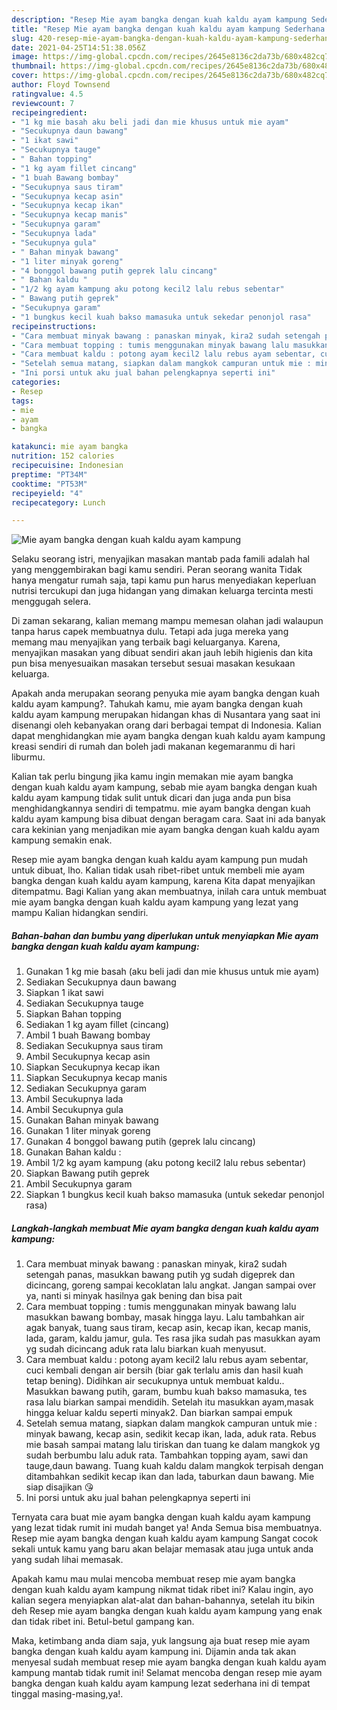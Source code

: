 ```yaml
---
description: "Resep Mie ayam bangka dengan kuah kaldu ayam kampung Sederhana dan Mudah Dibuat"
title: "Resep Mie ayam bangka dengan kuah kaldu ayam kampung Sederhana dan Mudah Dibuat"
slug: 420-resep-mie-ayam-bangka-dengan-kuah-kaldu-ayam-kampung-sederhana-dan-mudah-dibuat
date: 2021-04-25T14:51:38.056Z
image: https://img-global.cpcdn.com/recipes/2645e8136c2da73b/680x482cq70/mie-ayam-bangka-dengan-kuah-kaldu-ayam-kampung-foto-resep-utama.jpg
thumbnail: https://img-global.cpcdn.com/recipes/2645e8136c2da73b/680x482cq70/mie-ayam-bangka-dengan-kuah-kaldu-ayam-kampung-foto-resep-utama.jpg
cover: https://img-global.cpcdn.com/recipes/2645e8136c2da73b/680x482cq70/mie-ayam-bangka-dengan-kuah-kaldu-ayam-kampung-foto-resep-utama.jpg
author: Floyd Townsend
ratingvalue: 4.5
reviewcount: 7
recipeingredient:
- "1 kg mie basah aku beli jadi dan mie khusus untuk mie ayam"
- "Secukupnya daun bawang"
- "1 ikat sawi"
- "Secukupnya tauge"
- " Bahan topping"
- "1 kg ayam fillet cincang"
- "1 buah Bawang bombay"
- "Secukupnya saus tiram"
- "Secukupnya kecap asin"
- "Secukupnya kecap ikan"
- "Secukupnya kecap manis"
- "Secukupnya garam"
- "Secukupnya lada"
- "Secukupnya gula"
- " Bahan minyak bawang"
- "1 liter minyak goreng"
- "4 bonggol bawang putih geprek lalu cincang"
- " Bahan kaldu "
- "1/2 kg ayam kampung aku potong kecil2 lalu rebus sebentar"
- " Bawang putih geprek"
- "Secukupnya garam"
- "1 bungkus kecil kuah bakso mamasuka untuk sekedar penonjol rasa"
recipeinstructions:
- "Cara membuat minyak bawang : panaskan minyak, kira2 sudah setengah panas, masukkan bawang putih yg sudah digeprek dan dicincang, goreng sampai kecoklatan lalu angkat. Jangan sampai over ya, nanti si minyak hasilnya gak bening dan bisa pait"
- "Cara membuat topping : tumis menggunakan minyak bawang lalu masukkan bawang bombay, masak hingga layu. Lalu tambahkan air agak banyak, tuang saus tiram, kecap asin, kecap ikan, kecap manis, lada, garam, kaldu jamur, gula. Tes rasa jika sudah pas masukkan ayam yg sudah dicincang aduk rata lalu biarkan kuah menyusut."
- "Cara membuat kaldu : potong ayam kecil2 lalu rebus ayam sebentar, cuci kembali dengan air bersih (biar gak terlalu amis dan hasil kuah tetap bening). Didihkan air secukupnya untuk membuat kaldu.. Masukkan bawang putih, garam, bumbu kuah bakso mamasuka, tes rasa lalu biarkan sampai mendidih. Setelah itu masukkan ayam,masak hingga keluar kaldu seperti minyak2. Dan biarkan sampai empuk"
- "Setelah semua matang, siapkan dalam mangkok campuran untuk mie : minyak bawang, kecap asin, sedikit kecap ikan, lada, aduk rata. Rebus mie basah sampai matang lalu tiriskan dan tuang ke dalam mangkok yg sudah berbumbu lalu aduk rata. Tambahkan topping ayam, sawi dan tauge,daun bawang. Tuang kuah kaldu dalam mangkok terpisah dengan ditambahkan sedikit kecap ikan dan lada, taburkan daun bawang. Mie siap disajikan 😘"
- "Ini porsi untuk aku jual bahan pelengkapnya seperti ini"
categories:
- Resep
tags:
- mie
- ayam
- bangka

katakunci: mie ayam bangka 
nutrition: 152 calories
recipecuisine: Indonesian
preptime: "PT34M"
cooktime: "PT53M"
recipeyield: "4"
recipecategory: Lunch

---
```



![Mie ayam bangka dengan kuah kaldu ayam kampung](https://img-global.cpcdn.com/recipes/2645e8136c2da73b/680x482cq70/mie-ayam-bangka-dengan-kuah-kaldu-ayam-kampung-foto-resep-utama.jpg)

Selaku seorang istri, menyajikan masakan mantab pada famili adalah hal yang menggembirakan bagi kamu sendiri. Peran seorang  wanita Tidak hanya mengatur rumah saja, tapi kamu pun harus menyediakan keperluan nutrisi tercukupi dan juga hidangan yang dimakan keluarga tercinta mesti menggugah selera.

Di zaman  sekarang, kalian memang mampu memesan olahan jadi walaupun tanpa harus capek membuatnya dulu. Tetapi ada juga mereka yang memang mau menyajikan yang terbaik bagi keluarganya. Karena, menyajikan masakan yang dibuat sendiri akan jauh lebih higienis dan kita pun bisa menyesuaikan masakan tersebut sesuai masakan kesukaan keluarga. 



Apakah anda merupakan seorang penyuka mie ayam bangka dengan kuah kaldu ayam kampung?. Tahukah kamu, mie ayam bangka dengan kuah kaldu ayam kampung merupakan hidangan khas di Nusantara yang saat ini disenangi oleh kebanyakan orang dari berbagai tempat di Indonesia. Kalian dapat menghidangkan mie ayam bangka dengan kuah kaldu ayam kampung kreasi sendiri di rumah dan boleh jadi makanan kegemaranmu di hari liburmu.

Kalian tak perlu bingung jika kamu ingin memakan mie ayam bangka dengan kuah kaldu ayam kampung, sebab mie ayam bangka dengan kuah kaldu ayam kampung tidak sulit untuk dicari dan juga anda pun bisa menghidangkannya sendiri di tempatmu. mie ayam bangka dengan kuah kaldu ayam kampung bisa dibuat dengan beragam cara. Saat ini ada banyak cara kekinian yang menjadikan mie ayam bangka dengan kuah kaldu ayam kampung semakin enak.

Resep mie ayam bangka dengan kuah kaldu ayam kampung pun mudah untuk dibuat, lho. Kalian tidak usah ribet-ribet untuk membeli mie ayam bangka dengan kuah kaldu ayam kampung, karena Kita dapat menyajikan ditempatmu. Bagi Kalian yang akan membuatnya, inilah cara untuk membuat mie ayam bangka dengan kuah kaldu ayam kampung yang lezat yang mampu Kalian hidangkan sendiri.

<!--inarticleads1-->

##### Bahan-bahan dan bumbu yang diperlukan untuk menyiapkan Mie ayam bangka dengan kuah kaldu ayam kampung:

1. Gunakan 1 kg mie basah (aku beli jadi dan mie khusus untuk mie ayam)
1. Sediakan Secukupnya daun bawang
1. Siapkan 1 ikat sawi
1. Sediakan Secukupnya tauge
1. Siapkan  Bahan topping
1. Sediakan 1 kg ayam fillet (cincang)
1. Ambil 1 buah Bawang bombay
1. Sediakan Secukupnya saus tiram
1. Ambil Secukupnya kecap asin
1. Siapkan Secukupnya kecap ikan
1. Siapkan Secukupnya kecap manis
1. Sediakan Secukupnya garam
1. Ambil Secukupnya lada
1. Ambil Secukupnya gula
1. Gunakan  Bahan minyak bawang
1. Gunakan 1 liter minyak goreng
1. Gunakan 4 bonggol bawang putih (geprek lalu cincang)
1. Gunakan  Bahan kaldu :
1. Ambil 1/2 kg ayam kampung (aku potong kecil2 lalu rebus sebentar)
1. Siapkan  Bawang putih geprek
1. Ambil Secukupnya garam
1. Siapkan 1 bungkus kecil kuah bakso mamasuka (untuk sekedar penonjol rasa)




<!--inarticleads2-->

##### Langkah-langkah membuat Mie ayam bangka dengan kuah kaldu ayam kampung:

1. Cara membuat minyak bawang : panaskan minyak, kira2 sudah setengah panas, masukkan bawang putih yg sudah digeprek dan dicincang, goreng sampai kecoklatan lalu angkat. Jangan sampai over ya, nanti si minyak hasilnya gak bening dan bisa pait
1. Cara membuat topping : tumis menggunakan minyak bawang lalu masukkan bawang bombay, masak hingga layu. Lalu tambahkan air agak banyak, tuang saus tiram, kecap asin, kecap ikan, kecap manis, lada, garam, kaldu jamur, gula. Tes rasa jika sudah pas masukkan ayam yg sudah dicincang aduk rata lalu biarkan kuah menyusut.
1. Cara membuat kaldu : potong ayam kecil2 lalu rebus ayam sebentar, cuci kembali dengan air bersih (biar gak terlalu amis dan hasil kuah tetap bening). Didihkan air secukupnya untuk membuat kaldu.. Masukkan bawang putih, garam, bumbu kuah bakso mamasuka, tes rasa lalu biarkan sampai mendidih. Setelah itu masukkan ayam,masak hingga keluar kaldu seperti minyak2. Dan biarkan sampai empuk
1. Setelah semua matang, siapkan dalam mangkok campuran untuk mie : minyak bawang, kecap asin, sedikit kecap ikan, lada, aduk rata. Rebus mie basah sampai matang lalu tiriskan dan tuang ke dalam mangkok yg sudah berbumbu lalu aduk rata. Tambahkan topping ayam, sawi dan tauge,daun bawang. Tuang kuah kaldu dalam mangkok terpisah dengan ditambahkan sedikit kecap ikan dan lada, taburkan daun bawang. Mie siap disajikan 😘
1. Ini porsi untuk aku jual bahan pelengkapnya seperti ini




Ternyata cara buat mie ayam bangka dengan kuah kaldu ayam kampung yang lezat tidak rumit ini mudah banget ya! Anda Semua bisa membuatnya. Resep mie ayam bangka dengan kuah kaldu ayam kampung Sangat cocok sekali untuk kamu yang baru akan belajar memasak atau juga untuk anda yang sudah lihai memasak.

Apakah kamu mau mulai mencoba membuat resep mie ayam bangka dengan kuah kaldu ayam kampung nikmat tidak ribet ini? Kalau ingin, ayo kalian segera menyiapkan alat-alat dan bahan-bahannya, setelah itu bikin deh Resep mie ayam bangka dengan kuah kaldu ayam kampung yang enak dan tidak ribet ini. Betul-betul gampang kan. 

Maka, ketimbang anda diam saja, yuk langsung aja buat resep mie ayam bangka dengan kuah kaldu ayam kampung ini. Dijamin anda tak akan menyesal sudah membuat resep mie ayam bangka dengan kuah kaldu ayam kampung mantab tidak rumit ini! Selamat mencoba dengan resep mie ayam bangka dengan kuah kaldu ayam kampung lezat sederhana ini di tempat tinggal masing-masing,ya!.

